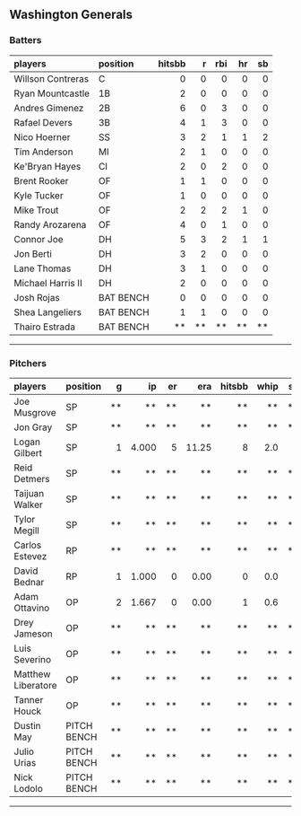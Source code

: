 ## Washington Generals

### Batters

 
|players           |position  | hitsbb|  r| rbi| hr| sb| 
|:-----------------|:---------|------:|--:|---:|--:|--:| 
|Willson Contreras |C         |      0|  0|   0|  0|  0| 
|Ryan Mountcastle  |1B        |      2|  0|   0|  0|  0| 
|Andres Gimenez    |2B        |      6|  0|   3|  0|  0| 
|Rafael Devers     |3B        |      4|  1|   3|  0|  0| 
|Nico Hoerner      |SS        |      3|  2|   1|  1|  2| 
|Tim Anderson      |MI        |      2|  1|   0|  0|  0| 
|Ke'Bryan Hayes    |CI        |      2|  0|   2|  0|  0| 
|Brent Rooker      |OF        |      1|  1|   0|  0|  0| 
|Kyle Tucker       |OF        |      1|  0|   0|  0|  0| 
|Mike Trout        |OF        |      2|  2|   2|  1|  0| 
|Randy Arozarena   |OF        |      4|  0|   1|  0|  0| 
|Connor Joe        |DH        |      5|  3|   2|  1|  1| 
|Jon Berti         |DH        |      3|  2|   0|  0|  0| 
|Lane Thomas       |DH        |      3|  1|   0|  0|  0| 
|Michael Harris II |DH        |      2|  0|   0|  0|  0| 
|Josh Rojas        |BAT BENCH |      0|  0|   0|  0|  0| 
|Shea Langeliers   |BAT BENCH |      1|  1|   0|  0|  0| 
|Thairo Estrada    |BAT BENCH |     **| **|  **| **| **| 


* * *

### Pitchers

 
|players            |position    |  g|    ip| er|   era| hitsbb| whip| so|  w| sv| 
|:------------------|:-----------|--:|-----:|--:|-----:|------:|----:|--:|--:|--:| 
|Joe Musgrove       |SP          | **|    **| **|    **|     **|   **| **| **| **| 
|Jon Gray           |SP          | **|    **| **|    **|     **|   **| **| **| **| 
|Logan Gilbert      |SP          |  1| 4.000|  5| 11.25|      8|  2.0|  4|  0|  0| 
|Reid Detmers       |SP          | **|    **| **|    **|     **|   **| **| **| **| 
|Taijuan Walker     |SP          | **|    **| **|    **|     **|   **| **| **| **| 
|Tylor Megill       |SP          | **|    **| **|    **|     **|   **| **| **| **| 
|Carlos Estevez     |RP          | **|    **| **|    **|     **|   **| **| **| **| 
|David Bednar       |RP          |  1| 1.000|  0|  0.00|      0|  0.0|  2|  0|  1| 
|Adam Ottavino      |OP          |  2| 1.667|  0|  0.00|      1|  0.6|  2|  0|  0| 
|Drey Jameson       |OP          | **|    **| **|    **|     **|   **| **| **| **| 
|Luis Severino      |OP          | **|    **| **|    **|     **|   **| **| **| **| 
|Matthew Liberatore |OP          | **|    **| **|    **|     **|   **| **| **| **| 
|Tanner Houck       |OP          | **|    **| **|    **|     **|   **| **| **| **| 
|Dustin May         |PITCH BENCH | **|    **| **|    **|     **|   **| **| **| **| 
|Julio Urias        |PITCH BENCH | **|    **| **|    **|     **|   **| **| **| **| 
|Nick Lodolo        |PITCH BENCH | **|    **| **|    **|     **|   **| **| **| **| 


* * *


